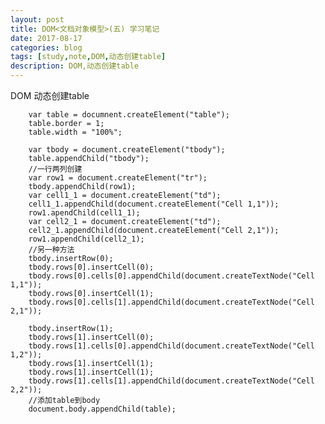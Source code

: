```yaml
---
layout: post
title: DOM<文档对象模型>(五) 学习笔记
date: 2017-08-17
categories: blog
tags: [study,note,DOM,动态创建table]
description: DOM,动态创建table
---
```


DOM 动态创建table

        var table = documnent.createElement("table");
        table.border = 1;
        table.width = "100%";

        var tbody = document.createElement("tbody");
        table.appendChild("tbody");
        //一行两列创建
        var row1 = document.createElement("tr");
        tbody.appendChild(row1);
        var cell1_1 = document.createElement("td");
        cell1_1.appendChild(document.createElement("Cell 1,1"));
        row1.apendChild(cell1_1);
        var cell2_1 = document.createElement("td");
        cell2_1.appendChild(document.createElement("Cell 2,1"));
        row1.appendChild(cell2_1);
        //另一种方法
        tbody.insertRow(0);
        tbody.rows[0].insertCell(0);
        tbody.rows[0].cells[0].appendChild(document.createTextNode("Cell 1,1"));
        tbody.rows[0].insertCell(1);
        tbody.rows[0].cells[1].appendChild(document.createTextNode("Cell 2,1"));

        tbody.insertRow(1);
        tbody.rows[1].insertCell(0);
        tbody.rows[1].cells[0].appendChild(document.createTextNode("Cell 1,2"));
        tbody.rows[1].insertCell(1);
        tbody.rows[1].insertCell(1);
        tbody.rows[1].cells[1].appendChild(document.createTextNode("Cell 2,2"));
        //添加table到body
        document.body.appendChild(table);


